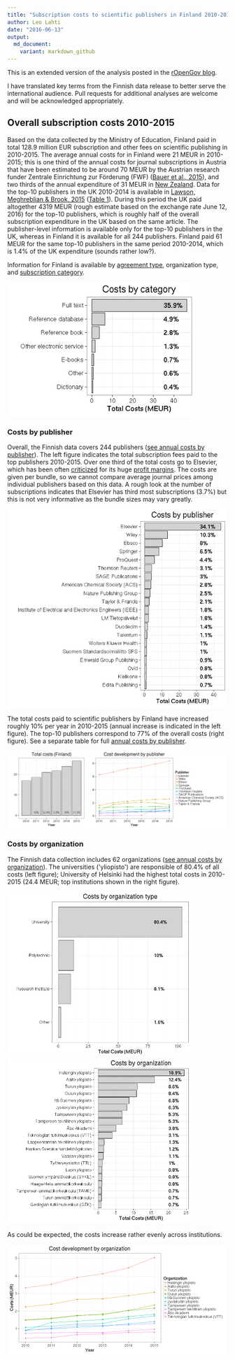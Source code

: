 ```yaml
---
title: "Subscription costs to scientific publishers in Finland 2010-2015"
author: Leo Lahti
date: "2016-06-13"
output: 
  md_document:
    variant: markdown_github
---
```





This is an extended version of the analysis posted in the [rOpenGov blog]().

I have translated key terms from the Finnish data release to better
serve the international audience. Pull requests for additional
analyses are welcome and will be acknowledged appropriately.


## Overall subscription costs 2010-2015



Based on the data collected by the Ministry of Education, Finland paid in total
128.9 million EUR subscription and other
fees on scientific publishing in 2010-2015. The average annual costs for in Finland were 21 MEUR in 2010-2015; this is one third of the annual costs for journal subscriptions in Austria that have been estimated to be around 70 MEUR by the Austrian research funder Zentrale Einrichtung zur Förderung (FWF) ([Bauer et al., 2015](https://olh.openlibhums.org/articles/10.16995/olh.72/#B4)), and two thirds of the annual expenditure of 31 MEUR in [New Zealand](http://publicaddress.net/9549). Data for the top-10 publishers in the UK 2010-2014 is available in [Lawson, Meghreblian & Brook, 2015](https://olh.openlibhums.org/articles/10.16995/olh.72/#B45) ([Table 1](https://olh.openlibhums.org/articles/10.16995/olh.72)). During this period the UK paid altogether 4319 MEUR (rough estimate based on the exchange rate June 12, 2016) for the top-10 publishers, which is roughly half of the overall subscription expenditure in the UK based on the same article. The publisher-level information is available only for the top-10 publishers in the UK, whereas in Finland it is available for all 244 publishers. Finland paid 61 MEUR for the same top-10 publishers in the same period 2010-2014, which is  1.4% of the UK expenditure (sounds rather low?). 

Information for Finland is available by [agreement
type](table/cost_by_type.csv), organization type, and [subscription
category](table/cost_by_category.csv).


<img src="figure/foi-totalcosts-1.png" title="plot of chunk foi-totalcosts" alt="plot of chunk foi-totalcosts" width="430px" />


### Costs by publisher

Overall, the Finnish data covers 244 publishers ([see annual costs by publisher](table/cost_by_publisher_year.csv)). The left figure indicates the total subscription fees paid to the top publishers 2010-2015. Over one third of the total costs go to Elsevier, which has been often [criticized](https://gowers.wordpress.com/2014/04/24/elsevier-journals-some-facts/) for its huge [profit margins](http://journals.plos.org/plosone/article?id=10.1371%2Fjournal.pone.0127502). The costs are given per bundle, so we cannot compare average journal prices among individual publishers based on this data. A rough look at the number of subscriptions indicates that Elsevier has third most subscriptions (3.7%) but this is not very informative as the bundle sizes may vary greatly. 

![plot of chunk foi-totalcosts2b](figure/foi-totalcosts2b-1.png)




The total costs paid to scientific publishers by Finland have increased roughly 10% per year in 2010-2015 (annual increase is indicated in the left figure). The top-10 publishers correspond to 77% of the overall costs (right figure). See a separate table for full [annual costs by publisher](table/cost_by_publisher_year.csv). 

<img src="figure/foi-costbytime-1.png" title="plot of chunk foi-costbytime" alt="plot of chunk foi-costbytime" width="860px" />


### Costs by organization



The Finnish data collection includes 62 organizations ([see annual costs by organization](table/cost_by_organization_year.csv)). The universities ('yliopisto') are responsible of 80.4% of all costs (left figure); University of Helsinki had the highest total costs in 2010-2015 (24.4 MEUR; top institutions shown in the right figure).

<img src="figure/foi-totalcosts2d-1.png" title="plot of chunk foi-totalcosts2d" alt="plot of chunk foi-totalcosts2d" width="420px" /><img src="figure/foi-totalcosts2d-2.png" title="plot of chunk foi-totalcosts2d" alt="plot of chunk foi-totalcosts2d" width="420px" />

As could be expected, the costs increase rather evenly across institutions. 

![plot of chunk foi-timebyorganization2](figure/foi-timebyorganization2-1.png)


